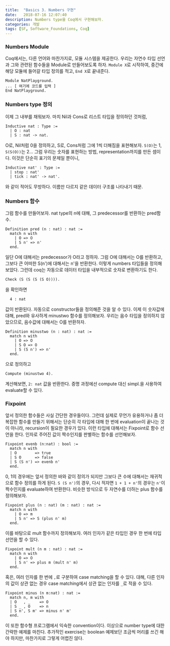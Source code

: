 ```yaml
---
title:  "Basics 3. Numbers 구현"
date:   2018-07-16 12:07:40
description: Numbers type을 Coq에서 구현해보자.
categories: 개발
tags: [SF, Software_Foundations, Coq]
---
```

### Numbers Module
Coq에서는, 다른 언어와 마찬가지로, 모듈 시스템을 제공한다. 우리는 자연수 타입 선언과 그와 관련된 함수들을 Module로 만들어보도록 하자. `Module X`로 시작하여, 중간에 해당 모듈에 들어갈 타입 정의를 적고, `End X`로 끝내준다.
```
Module NatPlayground.
... [ 여기에 코드를 입력 ]
End NatPlayground.
```

### Numbers type 정의
이제 그 내부를 채워보자. 마치 Nil과 Cons로 리스트 타입을 정의하던 것처럼,
```
Inductive nat : Type :=
  | O : nat
  | S : nat -> nat.
```
O로, Nil처럼 0을 정의하고, S로, Cons처럼 그에 1씩 더해짐을 표현해보자. `S(O)`는 1, `S(S(O))`는 2... 그럼 우리는 숫자를 표현하는 방법, representation까지를 만든 셈이다.
이것은 단순히 표기의 문제일 뿐이니,
```
Inductive nat' : Type :=
  | stop : nat'
  | tick : nat' -> nat'.
```
와 같이 적어도 무방하다. 이름만 다르지 같은 데이터 구조를 나타내기 때문.

### Numbers 함수
그럼 함수를 만들어보자. nat type의 n에 대해, 그 predecessor를 반환하는 pred함수.
```
Definition pred (n : nat) : nat :=
  match n with
    | O => O
    | S n' => n'
  end.
```
일단 O에 대해서는 predecessor가 O라고 정하자. 그럼 O에 대해서는 O를 반환하고, 그보다 큰 어떠한 S(n')에 대해서는 n'을 반환한다. 이렇게 numbers 타입들을 정의해보았다.
그런데 coq는 자동으로 데이터 타입을 내부적으로 숫자로 변환하기도 한다.
```
Check (S (S (S (S O)))).
```
을 확인하면
```
  4 : nat
```
값이 반환된다. 자동으로 constructor들을 정의해준 것을 알 수 있다.
이제 이 숫자값에 대해, pred와 유사하게 minustwo 함수를 정의해보자. 우리는 음수 타입을 정의하지 않았으므로, 음수값에 대해서는 O를 반환하자.
```
Definition minustwo (n : nat) : nat :=
  match n with
    | O => O
    | S O => O
    | S (S n') => n'
  end.
```
으로 정의하고
```
Compute (minustwo 4).
```
계산해보면, `2: nat` 값을 반환한다. 증명 과정에선 compute 대신 simpl.을 사용하여 evaluate할 수 있다.

### Fixpoint
앞서 정의한 함수들은 사실 간단한 경우들이다. 그런데 실제로 무언가 유용하거나 좀 더 복잡한 함수를 만들기 위해서는 단순히 각 타입에 대해 한 번에 evaluation이 끝나는 것이 아니라, recursion이 필요한 경우가 있다. 이런 타입에 대해서는 Fixpoint로 함수 선언을 한다.
인자로 주어진 값이 짝수인지를 판별하는 함수를 선언해보자.
```
Fixpoint evenb (n:nat) : bool :=
  match n with
  | O        => true
  | S O      => false
  | S (S n') => evenb n'
  end.
```
0, 1의 경우에는 앞서 정의한 바와 같이 정의가 되지만 그보다 큰 수에 대해서는 재귀적으로 함수 정의를 하게 된다. `S (S n')`의 경우, 다시 적자면 `1 + 1 + n'`의 경우는 `n'`이 짝수인지를 evaluate하여 반환한다.
비슷한 방식으로 두 자연수를 더하는 plus 함수를 정의해보자.
```
Fixpoint plus (n : nat) (m : nat) : nat :=
  match n with
    | O => m
    | S n' => S (plus n' m)
  end.
```
이를 바탕으로 mult 함수까지 정의해보자. 여러 인자가 같은 타입인 경우 한 번에 타입 선언을 할 수 있다.
```
Fixpoint mult (n m : nat) : nat :=
  match n with
    | O => O
    | S n' => plus m (mult n' m)
  end.
```
혹은, 여러 인자를 한 번에 `,`로 구분하여 case matching을 할 수 있다. 대해, 다른 인자의 값이 상관 없는 경우 case matching에서 상관 없는 인자를 `_`로 적을 수 있다.
```
Fixpoint minus (n m:nat) : nat :=
  match n, m with
  | O   , _    => O
  | S _ , O    => n
  | S n', S m' => minus n' m'
  end.
```
이 또한 함수형 프로그램에서 익숙한 convention이다. 이상으로 number type에 대한 간략한 예제를 마친다. 추가적인 exercise는 boolean 예제보단 조금씩 머리를 쓰긴 해야 하지만, 마찬가지로 그렇게 어렵진 않다.

